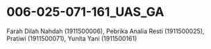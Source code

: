 # 006-025-071-161_UAS_GA
Farah Dilah Nahdah (1911500006), Pebrika Analia Resti (1911500025), Pratiwi (1911500071), Yunita Yani (1911500161)
